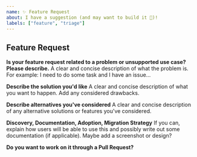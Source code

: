 ```yaml
---
name: ✨ Feature Request
about: I have a suggestion (and may want to build it 💪)!
labels: ["feature", "triage"]
---
```


## Feature Request

**Is your feature request related to a problem or unsupported use case? Please describe.**
A clear and concise description of what the problem is. For example: I need to do some task and I have an issue...

**Describe the solution you'd like**
A clear and concise description of what you want to happen. Add any considered drawbacks.

**Describe alternatives you've considered**
A clear and concise description of any alternative solutions or features you've considered.

**Discovery, Documentation, Adoption, Migration Strategy**
If you can, explain how users will be able to use this and possibly write out some documentation (if applicable).
Maybe add a screenshot or design?

**Do you want to work on it through a Pull Request?**

<!-- Make sure to coordinate with us before you spend too much time working on an implementation! -->
